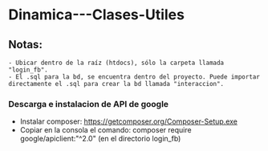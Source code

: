 # Dinamica---Clases-Utiles

## Notas:
    - Ubicar dentro de la raíz (htdocs), sólo la carpeta llamada "login_fb".
    - El .sql para la bd, se encuentra dentro del proyecto. Puede importar directamente el .sql para crear la bd llamada "interaccion".

### Descarga e instalacion de API de google
- Instalar composer: https://getcomposer.org/Composer-Setup.exe
- Copiar en la consola el comando: composer require google/apiclient:"^2.0" (en el directorio login_fb)
